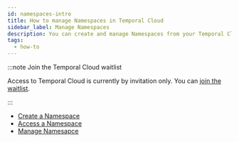 ```yaml
---
id: namespaces-intro
title: How to manage Namespaces in Temporal Cloud
sidebar_label: Manage Namespaces
description: You can create and manage Namespaces from your Temporal Cloud UI.
tags:
  - how-to
---
```


:::note Join the Temporal Cloud waitlist

Access to Temporal Cloud is currently by invitation only.
You can [join the waitlist](https://pages.temporal.io/cloud-early-access).

:::

- [Create a Namespace](#create-a-namespace-in-temporal-cloud)
- [Access a Namespace](#access-a-namespace-in-temporal-cloud)
- [Manage Namesapce](#manage-existing-namespaces-in-temporal-cloud)
